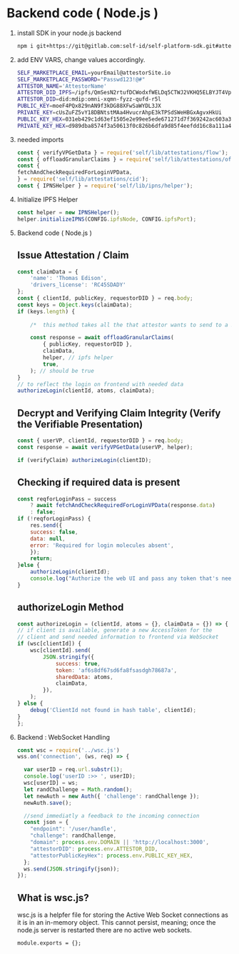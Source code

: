 
 Backend code  ( Node.js )
=    
1. install SDK in your node.js backend
    ```bash
    npm i git+https://git@gitlab.com:self-id/self-platform-sdk.git#attestor-sdk
    ```
2. add ENV VARS, change values accordingly.
    ```bash
    SELF_MARKETPLACE_EMAIL=yourEmail@attestorSite.io
    SELF_MARKETPLACE_PASSWORD="Passwd123!@#"
    ATTESTOR_NAME='AttestorName'
    ATTESTOR_DID_IPFS=/ipfs/QmSesN2rtufDCWodxfWELDq5CTWJ2VKHQ5ELBYJT4VpvQH
    ATTESTOR_DID=did:mdip:omni-xqmn-fyzz-qufd-r5l
    PUBLIC_KEY=moeF4PQx829nAN9f3kDG88XFwSaWYDL3JX
    PRIVATE_KEY=cUsZuFZ5vY18DBNtstMAa4HvucrAhpE3kTPSdSWeHBGxAgvxHkUi
    PUBLIC_KEY_HEX=031eb429c1d63ef1505e2e99ee5ede671271d7f369242ac603a3af72852eb0a135
    PRIVATE_KEY_HEX=d989dba8574f3a50613f0c826b6dfa9d85f4eefdd16c8a111a43e7cb38546305
    ```
2. needed imports
    ```js
    const { verifyVPGetData } = require('self/lib/attestations/flow');
    const { offloadGranularClaims } = require('self/lib/attestations/offload');
    const {
    fetchAndCheckRequiredForLoginVPData,
    } = require('self/lib/attestations/cid');
    const { IPNSHelper } = require('self/lib/ipns/helper');
    ```
3. Initialize IPFS Helper
    ```js
    const helper = new IPNSHelper();
    helper.initializeIPNS(CONFIG.ipfsNode, CONFIG.ipfsPort);
    ```
4. Backend code  ( Node.js )
    
    Issue Attestation / Claim
    ---
    ```js
    const claimData = {
        'name': 'Thomas Edison',
        'drivers_license': 'RC45SDADY'
    };
    const { clientId, publicKey, requestorDID } = req.body;
    const keys = Object.keys(claimData);
    if (keys.length) {
        
        /*  this method takes all the that attestor wants to send to a SELF user, and makes it cryptographically secure, encrypted and puts it on IPFS, and makes sure the SELF user gets the data. */

        const response = await offloadGranularClaims(
            { publicKey, requestorDID },
            claimData,
            helper, // ipfs helper
            true,
        ); // should be true
    }
    // to reflect the login on frontend with needed data
    authorizeLogin(clientId, atoms, claimData); 

    ```
    Decrypt and Verifying Claim Integrity (Verify the Verifiable Presentation)
    ---
    ```js
    const { userVP, clientId, requestorDID } = req.body;
    const response = await verifyVPGetData(userVP, helper);

    if (verifyClaim) authorizeLogin(clientID);
    ```
    Checking if required data is present
    --
    ```js
    const reqforLoginPass = success
        ? await fetchAndCheckRequiredForLoginVPData(response.data)
        : false;
    if (!reqforLoginPass) {
        res.send({
        success: false,
        data: null,
        error: 'Required for login molecules absent',
        });
        return;
    }else {
        authorizeLogin(clientId);
        console.log("Authorize the web UI and pass any token that's needed")
    }
    ```

    authorizeLogin Method
    --
    ```js
    const authorizeLogin = (clientId, atoms = {}, claimData = {}) => {
    // if client is available, generate a new AccessToken for the
    // client and send needed information to frontend via WebSocket
    if (wsc[clientId]) {
        wsc[clientId].send(
            JSON.stringify({
                success: true,
                token: 'af6s8df67sd6fa8fsasdgh78687a',
                sharedData: atoms,
                claimData,
            }),
        );
    } else {
        debug('ClientId not found in hash table', clientId);
    }
    };

    ```

13. Backend : WebSocket Handling 
    ```js
    const wsc = require('../wsc.js')
    wss.on('connection', (ws, req) => {

      var userID = req.url.substr(1);
      console.log('userID :>> ', userID);
      wsc[userID] = ws;
      let randChallenge = Math.random();
      let newAuth = new Auth({ 'challenge': randChallenge });
      newAuth.save();

      //send immediatly a feedback to the incoming connection
      const json = { 
        "endpoint": '/user/handle',
        "challenge": randChallenge,
        "domain": process.env.DOMAIN || 'http://localhost:3000',
        "attestorDID": process.env.ATTESTOR_DID,
        "attestorPublicKeyHex": process.env.PUBLIC_KEY_HEX,
      };
      ws.send(JSON.stringify(json));
    });

    ```
    What is wsc.js?
    ---
    wsc.js is a helpfer file for storing the Active Web Socket connections as it is in an in-memory object. This cannot persist, meaning; once the node.js server is restarted there are no active web sockets.
    ```
    module.exports = {};
    ```
